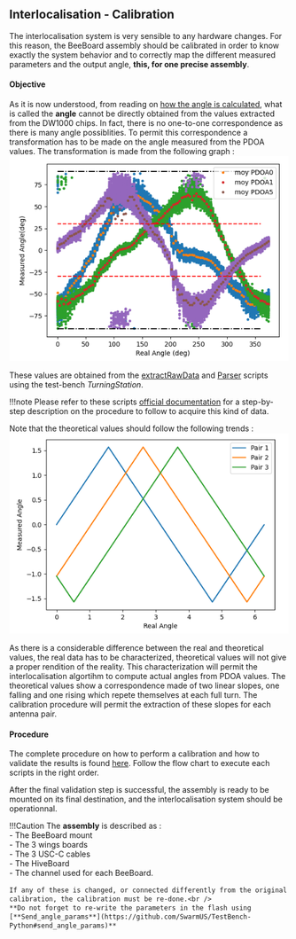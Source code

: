 ## Interlocalisation - Calibration
The interlocalisation system is very sensible to any hardware changes. For this reason, the BeeBoard assembly should be calibrated in order to know exactly the system behavior and to correctly map the different measured parameters and the output angle, **this, for one precise assembly**.

#### Objective
As it is now understood, from reading on [how the angle is calculated](how_it_works/angle.md), what is called the **angle** cannot be directly obtained from the values extracted from the DW1000 chips.
In fact, there is no one-to-one correspondence as there is many angle possiblities. To permit this correspondence a transformation has to be made on the angle measured from the PDOA values. The transformation is made from the following graph :
![](how_it_works/img/real_data_offset.png)

These values are obtained from the [extractRawData](https://github.com/SwarmUS/TestBench-Python#extractRawData) and [Parser](https://github.com/SwarmUS/TestBench-Python#parser) scripts using the test-bench *TurningStation*.

!!!note
	Please refer to these scripts [official documentation](https://github.com/SwarmUS/TestBench-Python#testbench-python) for a step-by-step description on the procedure to follow to acquire this kind of data.
	
Note that the theoretical values should follow the following trends :
![](how_it_works/img/theoretical_multi_angle.png)

As there is a considerable difference between the real and theoretical values, the real data has to be characterized, theoretical values will not give a proper rendition of the reality.
This characterization will permit the interlocalisation algortihm to compute actual angles from PDOA values. The theoretical values show a correspondence made of two linear slopes, one falling and one rising which repete themselves at each full turn. The calibration procedure will permit the extraction of these slopes for each antenna pair.

#### Procedure
The complete procedure on how to perform a calibration and how to validate the results is found [here](https://github.com/SwarmUS/TestBench-Python#testbench-python). Follow the flow chart to execute each scripts in the right order.

After the final validation step is successful, the assembly is ready to be mounted on its final destination, and the interlocalisation system should be operationnal.

!!!Caution
	The **assembly** is described as :<br />
	- The BeeBoard mount<br />
	- The 3 wings boards<br />
	- The 3 USC-C cables<br />
	- The HiveBoard<br />
	- The channel used for each BeeBoard.<br />

	If any of these is changed, or connected differently from the original calibration, the calibration must be re-done.<br />
	**Do not forget to re-write the parameters in the flash using [**Send_angle_params**](https://github.com/SwarmUS/TestBench-Python#send_angle_params)**